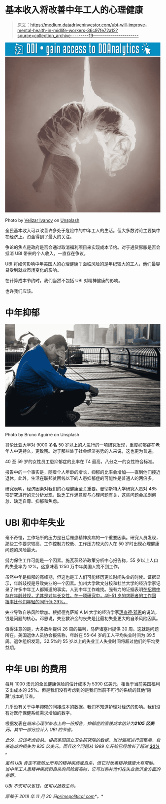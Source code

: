 # 基本收入将改善中年工人的心理健康

> 原文：<https://medium.datadriveninvestor.com/ubi-will-improve-mental-health-in-midlife-workers-36c97fe72a12?source=collection_archive---------19----------------------->

[![](img/fd6b94a5593e109de17a8843756c5148.png)](http://www.track.datadriveninvestor.com/1126B)![](img/a013a19f44482cde5f794e7cc830adc3.png)

Photo by [Velizar Ivanov](https://unsplash.com/@lycan?utm_source=unsplash&utm_medium=referral&utm_content=creditCopyText) on [Unsplash](https://unsplash.com/search/photos/depression?utm_source=unsplash&utm_medium=referral&utm_content=creditCopyText)

全民基本收入可以改善许多处于危险中的中年工人的生活。但大多数讨论主要集中在经济上。资金得到了最大的关注。

争论的焦点是政府是否会通过取消福利项目来实现成本节约。对于通货膨胀是否会抵消 UBI 带来的个人收入，一直存在争议。

UBI 将如何影响中年美国人的心理健康？面临风险的是年纪较大的工人，他们最容易受到就业市场变化的影响。

在计算成本节约时，我们当然不包括 UBI 对精神健康的影响。

也许我们应该。

# 中年抑郁

![](img/b26dfb3595a6e93a379aa00621734ea0.png)

Photo by Bruno Aguirre on Unsplash

哥伦比亚大学对 9000 多名 50 岁以上的人进行的一项[研究](https://www.ncbi.nlm.nih.gov/pubmed/15099417)发现，重度抑郁症在老年人中更持久，更致残。对于那些处于社会经济劣势的人来说，这也更为普遍。

40 至 59 岁的女性员工患抑郁症的比率在 T4 最高，八分之一的女性符合标准。

报告中的一个事实是，随着个人年龄的增长，抑郁的比率会增加——直到他们接近退休。此外，生活在联邦贫困线以下的人患抑郁症的可能性是普通人的两倍多。

研究表明，经济因素对我们的心理健康至关重要。曼彻斯特大学研究人员对 485 项研究进行的元分析发现，缺乏工作满意度与心理问题有关，这些问题会加剧倦怠、缺乏自尊、抑郁和焦虑。

# UBI 和中年失业

毫不奇怪，工作场所的压力是日后罹患精神疾病的一个重要因素。研究人员发现，那些工作要求较高、工作控制力较低、工作压力较大的人在 50 岁时出现心理健康问题的风险最大。

努力保住工作可能是一个因素。施瓦茨经济政策分析中心报告称，55 岁以上人口的失业率为 12%。这意味着 1250 万中年美国人找不到工作。

虽然中年是抑郁的高峰期，但这也是工人们可能经历更长时间失业的时候。证据显示，年龄歧视是导致失业的一个因素。加州大学欧文分校和杜兰大学的经济学家记录了许多中年工人都知道的事实。人到中年工作难找。强有力的证据表明[在招聘中存在年龄歧视，尤其是对年长女性。在一项研究中，49-51 岁的求职者的工作回拨率比他们年轻的同行低 29%。](http://fortune.com/2016/09/08/older-workers-jobs/)

失业导致自杀风险增加。根据德克萨斯 A M 大学的经济学家[理查德·邓恩](https://www.commondreams.org/news/2010/08/17/death-and-joblessness-how-suicide-dogs-long-term-unemployed)的说法，钱是问题的核心。邓恩说，失业救济金的丧失是比最初失业更大的自杀风险因素。

值得注意的是，大多数州提供 26 周的福利，马萨诸塞州提供 30 周。这就是问题所在。美国退休人员协会报告称，年龄在 55-64 岁的工人平均失业时间为 39.5 周。退休组织发现，32.5%的 55 岁以上的失业工人失业时间将超过他们的平均受益期。

# 中年 UBI 的费用

每月 1000 澳元的全民健康保险的估计成本为 5390 亿美元，相当于当前美国福利支出成本的 25%。但是我们没有考虑到的是我们当前不可行的系统的其他“隐藏”成本的节省。

几乎没有关于中年抑郁的间接成本的数据。我们不知道护理对经济的影响。我们没有对医疗保健系统需求增加的数字。

根据发表在[](https://www.ncbi.nlm.nih.gov/pubmed/25742202)*临床心理学杂志上的一份报告，抑郁症的直接成本估计为**2105 亿美元**，其中一部分应计入 UBI 的节省。*

*此外，应该考虑自杀。根据美国国立卫生研究院的数据，当对漏报进行调整后，自杀造成的损失为 935 亿美元。而且这个问题从 1999 年开始已经增长了超过 [**30%**](https://www.usatoday.com/in-depth/news/investigations/surviving-suicide/2018/11/28/suicide-prevention-suicidal-thoughts-research-funding/971336002/) 。*

*虽然 UBI 肯定不能防止所有的精神疾病或自杀，但它对改善精神健康大有帮助。当中年工人患精神疾病和自杀的风险最高时，它可以弥补他们在失业救济金方面的差距。*

*UBI 不仅可以省钱，还可以拯救生命。*

**原载于 2018 年 11 月 30 日*[*primepolitical.com*](https://primepolitical.com/2018/11/29/ubi-midlife/)*。**